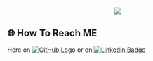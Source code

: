 <h1 align="center">
  <a href="https://git.io/typing-svg">
    <img src="https://readme-typing-svg.herokuapp.com/?lines=Hello👋!;This+is+Zaynab....;Wellcome+to+my+GitHub!&center=true&size=30">
  </a>
</h1>

## 🌐 How To Reach ME

Here on [![GitHub Logo](https://img.shields.io/badge/-GitHub-black?style=flat&logo=github)](https://github.com/ZaynabElyan/ZaynabElyan/issues) or on [![Linkedin Badge](https://img.shields.io/badge/-LinkedIn-blue?style=flat&logo=Linkedin&logoColor=white)](https://www.linkedin.com/in/zaynabelyan)

